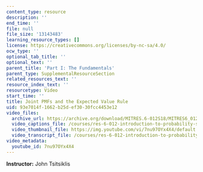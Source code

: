 ```yaml
---
content_type: resource
description: ''
end_time: ''
file: null
file_size: '13143483'
learning_resource_types: []
license: https://creativecommons.org/licenses/by-nc-sa/4.0/
ocw_type: ''
optional_tab_title: ''
optional_text: ''
parent_title: 'Part I: The Fundamentals'
parent_type: SupplementalResourceSection
related_resources_text: ''
resource_index_text: ''
resourcetype: Video
start_time: ''
title: Joint PMFs and the Expected Value Rule
uid: 93e7014f-1662-b25d-ef30-30fcc4453e12
video_files:
  archive_url: https://archive.org/download/MITRES.6-012S18/MITRES6_012S18_L06-07_300k.mp4
  video_captions_file: /courses/res-6-012-introduction-to-probability-spring-2018/5fee937e77135686bd2565933124f694_7nu97OYx4X4.vtt
  video_thumbnail_file: https://img.youtube.com/vi/7nu97OYx4X4/default.jpg
  video_transcript_file: /courses/res-6-012-introduction-to-probability-spring-2018/3cbffffb5a1c32d0154035140763389f_7nu97OYx4X4.pdf
video_metadata:
  youtube_id: 7nu97OYx4X4
---
```


**Instructor:** John Tsitsiklis

